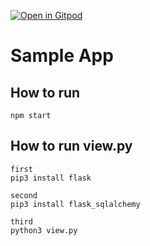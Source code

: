 [![Open in Gitpod](https://gitpod.io/button/open-in-gitpod.svg)](https://gitpod.io/#https://github.com/MrMikol/sampleapp)
# Sample App

## How to run

```
npm start
```

## How to run view.py

```
first
pip3 install flask

second
pip3 install flask_sqlalchemy

third
python3 view.py
```


